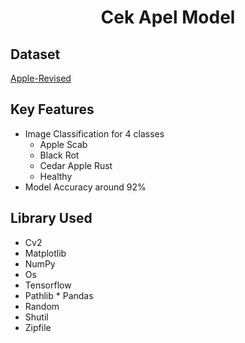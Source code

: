 <h1 align="center">
  Cek Apel Model
  <br>
</h1>

## Dataset

[Apple-Revised](https://www.kaggle.com/datasets/ezziomonk/apple-revised/data)

## Key Features

* Image Classification for 4 classes
  - Apple Scab
  - Black Rot
  - Cedar Apple Rust  
  - Healthy
* Model Accuracy around 92%

## Library Used

* Cv2
* Matplotlib
* NumPy
* Os
* Tensorflow
* Pathlib
* Pandas
* Random
* Shutil
* Zipfile
